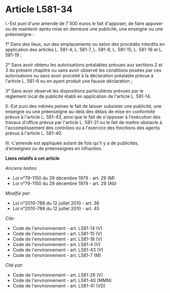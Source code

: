 # Article L581-34

I.-Est puni d'une amende de 7 500 euros le fait d'apposer, de faire apposer ou de maintenir après mise en demeure une
publicité, une enseigne ou une préenseigne : 

1° Dans des lieux, sur des emplacements ou selon des procédés interdits en application des articles L. 581-4, 
L. 581-7, L. 581-8, 
L. 581-15, L. 581-18 et L. 581-19 ; 

2° Sans avoir obtenu les autorisations préalables prévues aux sections 2 et 3 du présent chapitre ou sans avoir observé les
conditions posées par ces autorisations ou sans avoir procédé à la déclaration préalable prévue à l'article L. 581-6 ou en
ayant produit une fausse déclaration ; 

3° Sans avoir observé les dispositions particulières prévues par le règlement local de publicité établi en application de
l'article L. 581-14. 

II.-Est puni des mêmes peines le fait de laisser subsister une publicité, une enseigne ou une préenseigne au-delà des délais
de mise en conformité prévus à l'article L. 581-43, ainsi que le fait de s'opposer à l'exécution des travaux d'office prévus
par l'article L. 581-31 ou le fait de mettre obstacle à l'accomplissement des contrôles ou à l'exercice des fonctions des
agents prévus à l'article L. 581-40. 

III.-L'amende est appliquée autant de fois qu'il y a de publicités, d'enseignes ou de préenseignes en infraction.

**Liens relatifs à cet article**

_Anciens textes_:

  - Loi n°79-1150 du 29 décembre 1979 - art. 29 (M)
  - Loi n°79-1150 du 29 décembre 1979 - art. 29 (Ab)

_Modifié par_:

  - Loi n°2010-788 du 12 juillet 2010 - art. 36
  - Loi n°2010-788 du 12 juillet 2010 - art. 45

_Cite_:

  - Code de l'environnement - art. L581-14 (V)
  - Code de l'environnement - art. L581-15 (V)
  - Code de l'environnement - art. L581-18 (V)
  - Code de l'environnement - art. L581-4 (V)
  - Code de l'environnement - art. L581-43 (V)
  - Code de l'environnement - art. L581-7 (M)

_Cité par_:

  - Code de l'environnement - art. L581-26 (V)
  - Code de l'environnement - art. L581-40 (MMN)
  - Code de l'environnement - art. L581-41 (VD)
